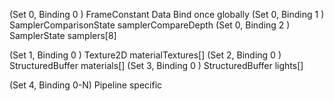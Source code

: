 (Set 0, Binding 0  ) FrameConstant Data Bind once globally
(Set 0, Binding 1  ) SamplerComparisonState samplerCompareDepth
(Set 0, Binding 2  ) SamplerState samplers[8]

(Set 1, Binding 0  ) Texture2D materialTextures[]
(Set 2, Binding 0  ) StructuredBuffer<Material> materials[]
(Set 3, Binding 0  ) StructuredBuffer<Light> lights[]

(Set 4, Binding 0-N) Pipeline specific